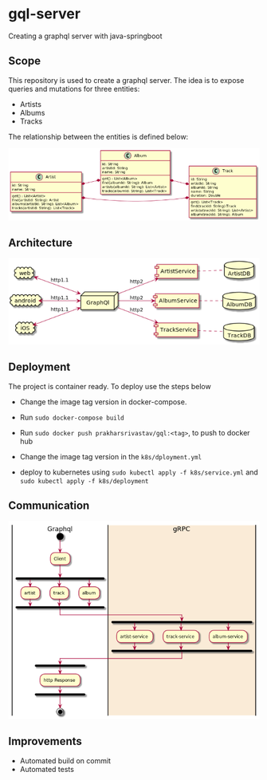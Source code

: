 # gql-server
Creating a graphql server with java-springboot

## Scope
This repository is used to create a graphql server. The idea is to expose queries and mutations for three entities:
- Artists
- Albums
- Tracks

The relationship between the entities is defined below:

![](docs/relationship.png)

## Architecture

![](docs/arch.png)

## Deployment
The project is container ready. To deploy use the steps below

- Change the image tag version in docker-compose.

- Run `sudo docker-compose build`

- Run `sudo docker push prakharsrivastav/gql:<tag>`, to push to docker hub

- Change the image tag version in the `k8s/dployment.yml`

- deploy to kubernetes using `sudo kubectl apply -f k8s/service.yml` and `sudo kubectl apply -f k8s/deployment`


## Communication
![](docs/infra.png)

## Improvements

- Automated build on commit
- Automated tests